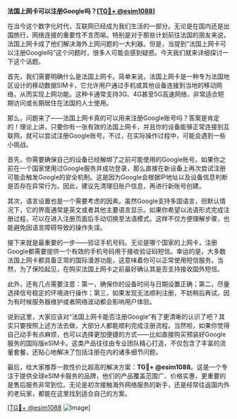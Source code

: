 **法国上网卡可以注册Google吗？[[TG💪+ @esim1088](https://t.me/s/esim1088)]**

在当今这个数字化时代，互联网已经成为我们生活的一部分。无论是在国内还是出国旅行，网络连接的重要性不言而喻。特别是对于那些计划前往法国的朋友来说，法国上网卡成了他们解决海外上网问题的一大利器。但是，当提到“法国上网卡可以注册Google吗”这个问题时，很多人可能会感到疑惑。今天我们就来详细探讨一下这个话题。

首先，我们需要明确什么是法国上网卡。简单来说，法国上网卡是一种专为法国地区设计的移动数据SIM卡，它允许用户通过手机或其他设备连接到当地的移动网络，从而实现上网功能。这种卡通常支持3G、4G甚至5G高速网络，非常适合短期访问或长期居住在法国的人士使用。

那么，问题来了——法国上网卡真的可以用来注册Google账号吗？答案是肯定的！理论上讲，只要你有一张有效的法国上网卡，并且你的设备能够正常连接到互联网，就可以尝试注册Google账号。不过，在实际操作过程中，可能会遇到一些小挑战。

首先，你需要确保自己的设备已经解绑了之前可能使用的Google账号。如果你之前在一个国家使用过Google服务并成功登录，那么直接在新设备上再次尝试注册可能会触发Google的安全机制。这是因为Google会根据IP地址以及设备信息判断是否存在异常行为。因此，建议先清理旧账户信息，再进行新账号创建。

其次，语言设置也是一个需要考虑的因素。虽然Google支持多国语言，但默认情况下，它的界面通常是英文或者其他主要语言显示。如果你希望以法语形式完成注册过程，可以在进入注册页面后手动切换至法语模式。这样不仅方便理解步骤，也能避免因语言障碍导致的操作失误。

接下来就是最重要的一步——验证手机号码。无论是哪个国家的上网卡，注册Google都需要提供一个有效的手机号码用于接收验证码短信。幸运的是，大多数法国上网卡都具备正常的国际漫游功能，这意味着你可以正常使用短信服务。当然，为了保险起见，在购买法国上网卡之前最好确认其是否支持接收国外短信。

此外，还有几点需要注意：第一，确保你的设备时间与日期设置正确；第二，尽量选择信号稳定的环境进行操作；第三，如果发现无法顺利注册，不妨稍后再试，因为有时候服务器维护或者网络波动都会影响用户体验。

说到这里，大家应该对“法国上网卡能否注册Google”有了更清晰的认识了吧？其实只要按照上述方法去做，大部分人都能顺利完成注册流程。当然啦，如果你觉得自己动手有点麻烦，也可以选择更加便捷的方式——比如直接购买预装好Google服务的国际版eSIM卡。这类产品往往由专业团队精心打造，不仅包含了丰富的流量套餐，还贴心地解决了包括注册在内的诸多细节问题。

最后，给大家推荐一款性价比超高的解决方案：**TG💪+ @esim1088**。这是一个专注于提供全球eSIM卡服务的品牌，他们的产品覆盖范围广、价格实惠，更重要的是售后服务非常到位。无论是初次接触海外网络服务的新手，还是经常往返国内外的老玩家，都能在这里找到适合自己的方案。

[[TG💪+ @esim1088](https://t.me/s/esim1088) ![Image](https://i.postimg.cc/4NQfJmqS/Snipaste-2025-05-13-00-14-12.png)]